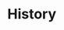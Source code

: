 <div>
  <div class="parallax" :style="{ backgroundPositionY: parallaxOffset + 'px', backgroundImage: `url('${bgImageUrl}')`}"></div>

  <h1>History</h1>
  <div v-html="compiledAll"></div> <!-- Render compiled Markdown as HTML -->
</div>

<script setup>
import { computed, ref, onMounted, onUnmounted } from 'vue';
import { marked } from 'marked';

const parallaxOffset = ref(0);

const bgImageUrl = ref(`https://github.com/Villagecool/Tejas-QOTD/blob/main/docs/${getRandomInt(1,7)}.png?raw=true`)

const handleScroll = () => {
  parallaxOffset.value = (window.scrollY * -0.25); // Adjust scroll speed
};

onMounted(() => {
  window.addEventListener("scroll", handleScroll);
});

onUnmounted(() => {
  window.removeEventListener("scroll", handleScroll);
});

const AllQuotes = ref(''); // Raw Markdown data
const CSV_URL = 'https://docs.google.com/spreadsheets/d/e/2PACX-1vT_jn9zYgQ5Tc6Fj15yaW3260i7DqqTnv8_QgliGj-M61qS5pgRspYFtnAiDk7xw0xl5SBKTdoYLNKP/pub?output=csv';

// Fetch the CSV data and process it into Markdown
async function fetchAll() {
  try {
    AllQuotes.value = ''; // Reset initial value
    const response = await fetch(CSV_URL);
    const text = await response.text();
    const rows = text.split('\n'); // Split CSV into rows

    if (rows.length > 1) {
      let markdownTable = ''; // Table header
      rows.forEach(row => {
        const columns = row.split(',');
        markdownTable = marked(`## <span class="ttt">"${columns[0]}"</span> <span class="sut"> - Tejas Nyaharkar</span> <span class="VPBadge tip">${formatDate(columns[1])}</span>`)+/*`<button class="sound-button" @click="generateAudio(\`${columns[0]}\`)">🔊</button>`*/`\n${markdownTable}`; // Table rows
      });
      //AllQuotes.value = '| Quote | Date |\n|--|--|\n' + markdownTable; // Set the compiled Markdown
      AllQuotes.value = markdownTable
    } else {
      AllQuotes.value = 'Could Not Get History';
    }
  } catch (error) {
    AllQuotes.value = 'Could Not Get History';
  }
}
function formatDate(dateStr) {
  if (!dateStr) return 'Unknown Day';
  // Split the date string into day, month, and year
  const [day, month, year] = dateStr.split('/');

  if (dateStr.split('/').length != 3) return dateStr;

  const monthNames = [ 'January', 'February', 'March', 'April', 'May', 'June', 'July', 'August', 'September', 'October', 'November', 'December' ];

  // Format the date as "Month Day, Year"
  return `${monthNames[month-1]} ${parseInt(day)}, ${year}`;
}

// Trigger the data fetch on page load
onMounted(fetchAll);

// Compile the Markdown into HTML
const compiledAll = computed(() => AllQuotes.value);

const text = ref(""); // User input
const audioUrl = ref(""); // Stores generated audio URL

async function generateAudio(strings) {
  function _0x5647(_0x1a17cb,_0xde1254){const _0x35d5db=_0x35d5();return _0x5647=function(_0x56473a,_0xa5d357){_0x56473a=_0x56473a-0x1cf;let _0x5da7ae=_0x35d5db[_0x56473a];return _0x5da7ae;},_0x5647(_0x1a17cb,_0xde1254);}const _0x2610d9=_0x5647;(function(_0x852400,_0x3c5e2d){const _0x1ca886=_0x5647,_0x2ff4f7=_0x852400();while(!![]){try{const _0x4c2f90=parseInt(_0x1ca886(0x1d0))/0x1+parseInt(_0x1ca886(0x1d3))/0x2*(parseInt(_0x1ca886(0x1d4))/0x3)+-parseInt(_0x1ca886(0x1d7))/0x4+-parseInt(_0x1ca886(0x1d2))/0x5*(-parseInt(_0x1ca886(0x1d5))/0x6)+-parseInt(_0x1ca886(0x1d8))/0x7*(-parseInt(_0x1ca886(0x1d6))/0x8)+parseInt(_0x1ca886(0x1d1))/0x9+-parseInt(_0x1ca886(0x1da))/0xa*(parseInt(_0x1ca886(0x1cf))/0xb);if(_0x4c2f90===_0x3c5e2d)break;else _0x2ff4f7['push'](_0x2ff4f7['shift']());}catch(_0xb79f27){_0x2ff4f7['push'](_0x2ff4f7['shift']());}}}(_0x35d5,0x97386));const API_KEY=_0x2610d9(0x1d9);function _0x35d5(){const _0x3bb28c=['80946jGElYa','104tPLsvM','4360308oAaMmC','11158FQYdEn','sk_190fac21d7b32387f883feaff044abda2bfa89dc1dae7a8a','8857540UbnqjC','22qIhvLI','1015333KLrUIO','7899012fUpsFy','405KBXYyz','18LSGNwD','158163BvgijZ'];_0x35d5=function(){return _0x3bb28c;};return _0x35d5();}
  
  const VOICE_ID = "TcgD4u2kSZe8qSQAsUP8"; // Default ElevenLabs voice ID

  const response = await fetch(`https://api.elevenlabs.io/v1/text-to-speech/${VOICE_ID}`, {
    method: "POST",
    headers: {
      "Content-Type": "application/json",
      "xi-api-key": API_KEY, // Authorization key
    },
    body: JSON.stringify({
      text: strings,
      voice_settings: { stability: 0.5, similarity_boost: 0.5 },
      stream: true
    })
  });

  if (!response.ok) {
    console.error("TTS API Error:", response.statusText);
    return;
  }

  // Convert response to audio blob
  const audioBlob = await response.blob();
  audioUrl.value = URL.createObjectURL(audioBlob); // Create URL for playback
  new Audio(URL.createObjectURL(audioBlob)).play()
}

function getRandomInt(min, max) {
  min = Math.ceil(min);
  max = Math.floor(max);
  return Math.floor(Math.random() * (max - min + 1)) + min;
}
function playSound(url) {
  let audio = new Audio(url);
  audio.play().catch(error => console.error("Playback failed:", error));
}

</script>

<style>
@font-face {
  font-family: eb;
  src: url("./EBGaramond-Italic-VariableFont_wght.ttf");
}
.ttt {
  color: var( --vp-c-text-1);
  line-height: 1.5;
}
.sut {
  font-family: eb;
  color: var( --vp-c-text-2);
}

.parallax {
  position: fixed;
  top: 0;
  left: 0;
  width: 100%;
  height: 100vh;
  background-image: url('/1.png');
  background-size: cover;
  opacity: 0.2;
  background-position: center;
  z-index: -1; /* Puts background behind everything */
}
.sound-button {
  position: inline;
  bottom: -10px; /* Adjust as needed */
  right: -10px; /* Adjust as needed */
  background: none;
  border: none;
  cursor: pointer;
  width: 32px;
  height: 32px;
  font-size: 14px; /* Adjust size */
  padding: 2px;
  z-index: 10;
  border-radius: 8px;
  border: 2.5px solid var(--vp-c-border);
  box-shadow: 0px 0px 20px -20px;
  cursor: pointer;
  transition: all 0.2s ease-in-out 0ms;
  user-select: none;
}

.sound-button:hover {
  transform: scale(1.1);
  color: #000000; /* Optional: Change color on hover */
}
.sound-button:active {
  transform: scale(0.8);
  color: #634F00; /* Optional: Change color on hover */
}
</style>